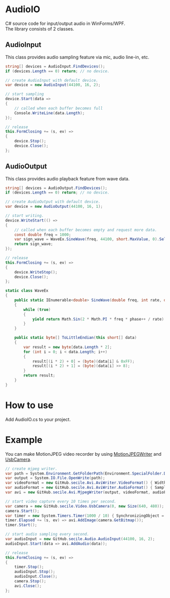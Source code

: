 # AudioIO
C# source code for input/output audio in WinForms/WPF.  
The library consists of 2 classes.

## AudioInput
This class provides audio sampling feature via mic, audio line-in, etc.

```C#
string[] devices = AudioInput.FindDevices();
if (devices.Length == 0) return; // no device.

// create AudioInput with default device.
var device = new AudioInput(44100, 16, 2);

// start sampling
device.Start(data =>
{
    // called when each buffer becomes full
    Console.WriteLine(data.Length);
});

// release
this.FormClosing += (s, ev) =>
{
    device.Stop();
    device.Close();
};
```

## AudioOutput
This class provides audio playback feature from wave data.

```C#
string[] devices = AudioOutput.FindDevices();
if (devices.Length == 0) return; // no device.

// create AudioOutput with default device.
var device = new AudioOutput(44100, 16, 1);

// start writing.
device.WriteStart(() =>
{
    // called when each buffer becomes empty and request more data.
    const double freq = 1000;
    var sign_wave = WaveEx.SineWave(freq, 44100, short.MaxValue, 0).Select(x => (short)x).Take(44100).ToArray().ToLittleEndian();
    return sign_wave;
});

// release
this.FormClosing += (s, ev) =>
{
    device.WriteStop();
    device.Close();
};

static class WaveEx
{
    public static IEnumerable<double> SineWave(double freq, int rate, double amplitude, int phase)
    {
        while (true)
        {
            yield return Math.Sin(2 * Math.PI * freq * phase++ / rate) * amplitude;
        }
    }

    public static byte[] ToLittleEndian(this short[] data)
    {
        var result = new byte[data.Length * 2];
        for (int i = 0; i < data.Length; i++)
        {
            result[(i * 2) + 0] = (byte)(data[i] & 0xFF);
            result[(i * 2) + 1] = (byte)(data[i] >> 8);
        }
        return result;
    }
}
```

# How to use
Add AudioIO.cs to your project.

# Example
You can make MotionJPEG video recorder by using [MotionJPEGWriter](https://github.com/secile/MotionJPEGWriter/) and [UsbCamera](https://github.com/secile/UsbCamera/).

```C#
// create mjpeg writer.
var path = System.Environment.GetFolderPath(Environment.SpecialFolder.DesktopDirectory) + @"\test.avi";
var output = System.IO.File.OpenWrite(path);
var videoFormat = new GitHub.secile.Avi.AviWriter.VideoFormat() { Width = 640, Height = 480, FramesPerSec = 10 };
var audioFormat = new GitHub.secile.Avi.AviWriter.AudioFormat() { SamplesPerSec = 44100, BitsPerSample = 16, Channels = 2 };
var avi = new GitHub.secile.Avi.MjpegWriter(output, videoFormat, audioFormat);

// start video capture every 10 times per second.
var camera = new GitHub.secile.Video.UsbCamera(0, new Size(640, 480));
camera.Start();
var timer = new System.Timers.Timer(1000 / 10) { SynchronizingObject = this };
timer.Elapsed += (s, ev) => avi.AddImage(camera.GetBitmap());
timer.Start();

// start audio sampling every second.
var audioInput = new GitHub.secile.Audio.AudioInput(44100, 16, 2);
audioInput.Start(data => avi.AddAudio(data));

// release
this.FormClosing += (s, ev) =>
{
    timer.Stop();
    audioInput.Stop();
    audioInput.Close();
    camera.Stop();
    avi.Close();
};
```
